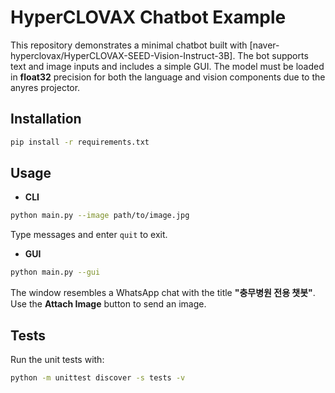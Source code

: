# HyperCLOVAX Chatbot Example

This repository demonstrates a minimal chatbot built with
[naver-hyperclovax/HyperCLOVAX-SEED-Vision-Instruct-3B].
The bot supports text and image inputs and includes a simple GUI.
The model must be loaded in **float32** precision for both the language and
vision components due to the anyres projector.

## Installation

```bash
pip install -r requirements.txt
```

## Usage

- **CLI**

```bash
python main.py --image path/to/image.jpg
```
Type messages and enter `quit` to exit.

- **GUI**

```bash
python main.py --gui
```

The window resembles a WhatsApp chat with the title **"충무병원 전용 챗봇"**.
Use the **Attach Image** button to send an image.

## Tests

Run the unit tests with:

```bash
python -m unittest discover -s tests -v
```

